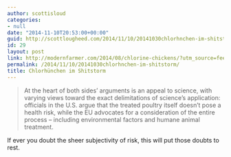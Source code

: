 ```yaml
---
author: scottisloud
categories:
- null
date: "2014-11-10T20:53:00+00:00"
guid: http://scottlougheed.com/2014/11/10/20141030chlorhnchen-im-shitstorm/
id: 29
layout: post
link: http://modernfarmer.com/2014/08/chlorine-chickens/?utm_source=feedly&utm_reader=feedly&utm_medium=rss&utm_campaign=chlorine-chickens
permalink: /2014/11/10/20141030chlorhnchen-im-shitstorm/
title: Chlorhünchen im Shitstorm
---
```

> At the heart of both sides’ arguments is an appeal to science, with varying views toward the exact delimitations of science’s application: officials in the U.S. argue that the treated poultry itself doesn’t pose a health risk, while the EU advocates for a consideration of the entire process – including environmental factors and humane animal treatment.

If ever you doubt the sheer subjectivity of risk, this will put those doubts to rest.&nbsp;

 
